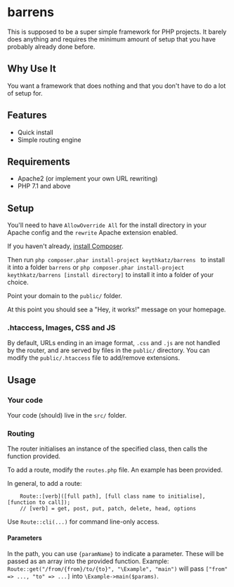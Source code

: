 # barrens

This is supposed to be a super simple framework for PHP projects. 
It barely does anything and requires the minimum amount of setup that you
have probably already done before.

## Why Use It

You want a framework that does nothing and that you don't have to do a lot of setup for.

## Features
- Quick install
- Simple routing engine

## Requirements

- Apache2 (or implement your own URL rewriting)
- PHP 7.1 and above

## Setup

You'll need to have `AllowOverride All` for the install directory in your Apache config
and the `rewrite` Apache extension enabled.

If you haven't already, [install Composer](https://getcomposer.org/doc/00-intro.md).

Then run `php composer.phar install-project keythkatz/barrens ` to install it into
a folder `barrens` or `php composer.phar install-project keythkatz/barrens [install directory]` to install
it into a folder of your choice.

Point your domain to the `public/` folder.

At this point you should see a "Hey, it works!" message on your homepage.

### .htaccess, Images, CSS and JS

By default, URLs ending in an image format, `.css` and `.js` are not handled by the router, and are served by files in the `public/` directory.
You can modify the `public/.htaccess` file to add/remove extensions.

## Usage

### Your code

Your code (should) live in the `src/` folder.

### Routing

The router initialises an instance of the specified class, then calls the function provided.

To add a route, modify the `routes.php` file. An example has been provided.

In general, to add a route:
```
	Route::[verb]([full path], [full class name to initialise], [function to call]);
	// [verb] = get, post, put, patch, delete, head, options
```

Use `Route::cli(...)` for command line-only access.

#### Parameters

In the path, you can use `{paramName}` to indicate a parameter. These will be passed as an array into the provided function.
Example: `Route::get("/from/{from}/to/{to}", "\Example", "main")` will pass `["from" => ..., "to" => ...]` into `\Example->main($params)`.

